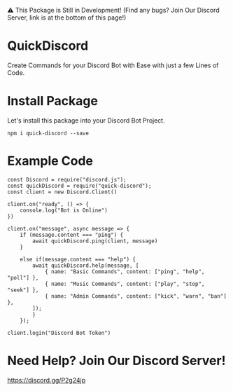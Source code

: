 ⚠ This Package is Still in Development! (Find any bugs? Join Our Discord Server, link is at the bottom of this page!)

# QuickDiscord

Create Commands for your Discord Bot with Ease with just a few Lines of Code.

# Install Package

Let's install this package into your Discord Bot Project.

`npm i quick-discord --save`

# Example Code

```
const Discord = require("discord.js");
const quickDiscord = require("quick-discord");
const client = new Discord.Client()

client.on("ready", () => {
    console.log("Bot is Online")
})

client.on("message", async message => {
    if (message.content === "ping") {
        await quickDiscord.ping(client, message)
    }

    else if(message.content === "help") {
        await quickDiscord.help(message, [
            { name: "Basic Commands", content: ["ping", "help", "poll"] },
            { name: "Music Commands", content: ["play", "stop", "seek"] },
            { name: "Admin Commands", content: ["kick", "warn", "ban"] },
        ]);
        }
    });

client.login("Discord Bot Token")
```

# Need Help? Join Our Discord Server!

https://discord.gg/P2g24jp